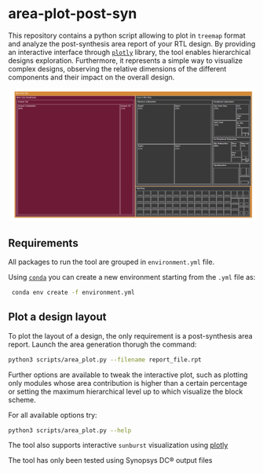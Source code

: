 # area-plot-post-syn
This repository contains a python script allowing to plot in `treemap` format and analyze the post-synthesis area report of your RTL design.
By providing an interactive interface through [`plotly`](https://plotly.com) library, the tool enables hierarchical designs exploration.
Furthermore, it represents a simple way to visualize complex designs, observing the relative dimensions of the different components and their impact on the overall design.

![Example screenshot](https://github.com/vlsi-lab/area-plot-post-syn/blob/main/images/example_image.png)

## Requirements

All packages to run the tool are grouped in `environment.yml` file.

Using [`conda`](https://docs.anaconda.com/) you can create a new environment starting from the `.yml` file as:

```bash
 conda env create -f environment.yml
```

## Plot a design layout

To plot the layout of a design, the only requirement is a post-synthesis area report.
Launch the area generation thorugh the command:
```bash
python3 scripts/area_plot.py --filename report_file.rpt
```
Further options are available to tweak the interactive plot, such as plotting only modules whose area contribution is higher than a certain percentage or setting the maximum hierarchical level up to which visualize the block scheme.


For all available options try:
```bash
python3 scripts/area_plot.py --help
```
The tool also supports interactive `sunburst` visualization using [plotly](https://plotly.com/python/sunburst-charts/)

The tool has only been tested using Synopsys DC® output files

